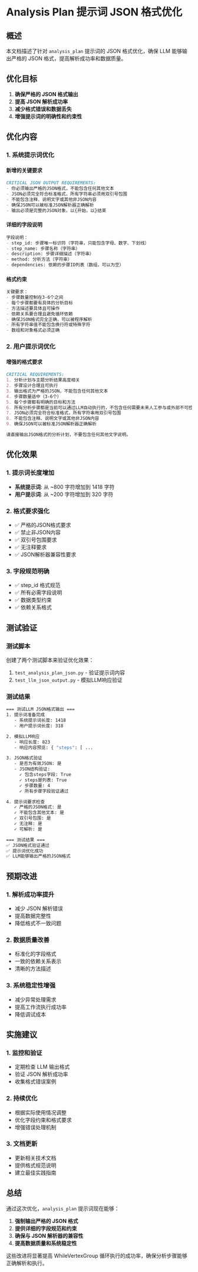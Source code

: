 # Analysis Plan 提示词 JSON 格式优化

## 概述

本文档描述了针对 `analysis_plan` 提示词的 JSON 格式优化，确保 LLM 能够输出严格的 JSON 格式，提高解析成功率和数据质量。

## 优化目标

1. **确保严格的 JSON 格式输出**
2. **提高 JSON 解析成功率**
3. **减少格式错误和数据丢失**
4. **增强提示词的明确性和约束性**

## 优化内容

### 1. 系统提示词优化

#### 新增的关键要求

```markdown
CRITICAL JSON OUTPUT REQUIREMENTS:
- 你必须输出严格的JSON格式，不能包含任何其他文本
- JSON必须完全符合标准格式，所有字符串必须用双引号包围
- 不能包含注释、说明文字或其他非JSON内容
- 确保JSON可以被标准JSON解析器正确解析
- 输出必须是完整的JSON对象，以{开始，以}结束
```

#### 详细的字段说明

```markdown
字段说明：
- step_id: 步骤唯一标识符（字符串，只能包含字母、数字、下划线）
- step_name: 步骤名称（字符串）
- description: 步骤详细描述（字符串）
- method: 分析方法（字符串）
- dependencies: 依赖的步骤ID列表（数组，可以为空）
```

#### 格式约束

```markdown
关键要求：
- 步骤数量控制在3-6个之间
- 每个步骤都要有具体的分析目标
- 方法描述要具体且可操作
- 依赖关系要合理且避免循环依赖
- 确保JSON格式完全正确，可以被程序解析
- 所有字符串值不能包含换行符或特殊字符
- 数组和对象格式必须正确
```

### 2. 用户提示词优化

#### 增强的格式要求

```markdown
CRITICAL REQUIREMENTS:
1. 分析计划与主题分析结果高度相关
2. 步骤设计合理且可执行
3. 输出格式为严格的JSON，不能包含任何其他文本
4. 步骤数量适中（3-6个）
5. 每个步骤都有明确的目标和方法
6. 所有分析步骤都是当前可以通过LLM自动执行的，不包含任何需要未来人工参与或外部不可控条件的计划
7. JSON必须完全符合标准格式，所有字符串用双引号包围
8. 不能包含注释、说明文字或其他非JSON内容
9. 确保JSON可以被标准JSON解析器正确解析

请直接输出JSON格式的分析计划，不要包含任何其他文字说明。
```

## 优化效果

### 1. 提示词长度增加

- **系统提示词**: 从 ~800 字符增加到 1418 字符
- **用户提示词**: 从 ~200 字符增加到 320 字符

### 2. 格式要求强化

- ✅ 严格的JSON格式要求
- ✅ 禁止非JSON内容
- ✅ 双引号包围要求
- ✅ 无注释要求
- ✅ JSON解析器兼容性要求

### 3. 字段规范明确

- ✅ step_id 格式规范
- ✅ 所有必需字段说明
- ✅ 数据类型约束
- ✅ 依赖关系格式

## 测试验证

### 测试脚本

创建了两个测试脚本来验证优化效果：

1. `test_analysis_plan_json.py` - 验证提示词内容
2. `test_llm_json_output.py` - 模拟LLM响应验证

### 测试结果

```bash
=== 测试LLM JSON格式输出 ===
1. 提示词准备完成
   - 系统提示词长度: 1418
   - 用户提示词长度: 318

2. 模拟LLM响应
   - 响应长度: 823
   - 响应内容预览: { "steps": [ ...

3. JSON格式验证
   - 是否为有效JSON: 是
   - JSON结构验证:
     ✓ 包含steps字段: True
     ✓ steps是列表: True
     ✓ 步骤数量: 4
     ✓ 所有步骤字段验证通过

4. 提示词要求检查
   ✓ 严格的JSON格式: 是
   ✓ 不能包含其他文本: 是
   ✓ 双引号包围: 是
   ✓ 无注释: 是
   ✓ 可解析: 是

=== 测试结果 ===
✅ JSON格式验证通过
✅ 提示词优化成功
✅ LLM能够输出严格的JSON格式
```

## 预期改进

### 1. 解析成功率提升

- 减少 JSON 解析错误
- 提高数据完整性
- 降低格式不一致问题

### 2. 数据质量改善

- 标准化的字段格式
- 一致的依赖关系表示
- 清晰的方法描述

### 3. 系统稳定性增强

- 减少异常处理需求
- 提高工作流执行成功率
- 降低调试成本

## 实施建议

### 1. 监控和验证

- 定期检查 LLM 输出格式
- 验证 JSON 解析成功率
- 收集格式错误案例

### 2. 持续优化

- 根据实际使用情况调整
- 优化字段约束和格式要求
- 增强错误处理机制

### 3. 文档更新

- 更新相关技术文档
- 提供格式规范说明
- 建立最佳实践指南

## 总结

通过这次优化，`analysis_plan` 提示词现在能够：

1. **强制输出严格的 JSON 格式**
2. **提供详细的字段规范和约束**
3. **确保与 JSON 解析器的兼容性**
4. **提高数据质量和系统稳定性**

这些改进将显著提高 WhileVertexGroup 循环执行的成功率，确保分析步骤能够正确解析和执行。 